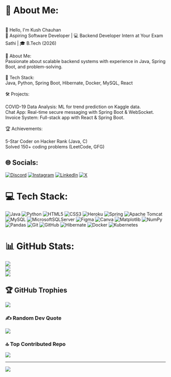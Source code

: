 # 💫 About Me:
<br>👋 Hello, I'm Kush Chauhan<br>🚀 Aspiring Software Developer | 💻 Backend Developer Intern at Your Exam Sathi | 🎓 B.Tech (2026)<br><br>🌟 About Me:<br>Passionate about scalable backend systems with experience in Java, Spring Boot, and problem-solving.<br><br>🔧 Tech Stack:<br>Java, Python, Spring Boot, Hibernate, Docker, MySQL, React<br><br>🛠️ Projects:<br><br>COVID-19 Data Analysis: ML for trend prediction on Kaggle data.<br>Chat App: Real-time secure messaging with Spring Boot & WebSocket.<br>Invoice System: Full-stack app with React & Spring Boot.<br><br>🏆 Achievements:<br><br>5-Star Coder on Hacker Rank (Java, C)<br>Solved 150+ coding problems (LeetCode, GFG)


## 🌐 Socials:
[![Discord](https://img.shields.io/badge/Discord-%237289DA.svg?logo=discord&logoColor=white)](https://discord.gg/mr.prefectkush) [![Instagram](https://img.shields.io/badge/Instagram-%23E4405F.svg?logo=Instagram&logoColor=white)](https://instagram.com/im_kush_00) [![LinkedIn](https://img.shields.io/badge/LinkedIn-%230077B5.svg?logo=linkedin&logoColor=white)](https://linkedin.com/in/kush-chauhan) [![X](https://img.shields.io/badge/X-black.svg?logo=X&logoColor=white)](https://x.com/@_Im_kush_00) 

# 💻 Tech Stack:
![Java](https://img.shields.io/badge/java-%23ED8B00.svg?style=plastic&logo=openjdk&logoColor=white) ![Python](https://img.shields.io/badge/python-3670A0?style=plastic&logo=python&logoColor=ffdd54) ![HTML5](https://img.shields.io/badge/html5-%23E34F26.svg?style=plastic&logo=html5&logoColor=white) ![CSS3](https://img.shields.io/badge/css3-%231572B6.svg?style=plastic&logo=css3&logoColor=white) ![Heroku](https://img.shields.io/badge/heroku-%23430098.svg?style=plastic&logo=heroku&logoColor=white) ![Spring](https://img.shields.io/badge/spring-%236DB33F.svg?style=plastic&logo=spring&logoColor=white) ![Apache Tomcat](https://img.shields.io/badge/apache%20tomcat-%23F8DC75.svg?style=plastic&logo=apache-tomcat&logoColor=black) ![MySQL](https://img.shields.io/badge/mysql-4479A1.svg?style=plastic&logo=mysql&logoColor=white) ![MicrosoftSQLServer](https://img.shields.io/badge/Microsoft%20SQL%20Server-CC2927?style=plastic&logo=microsoft%20sql%20server&logoColor=white) ![Figma](https://img.shields.io/badge/figma-%23F24E1E.svg?style=plastic&logo=figma&logoColor=white) ![Canva](https://img.shields.io/badge/Canva-%2300C4CC.svg?style=plastic&logo=Canva&logoColor=white) ![Matplotlib](https://img.shields.io/badge/Matplotlib-%23ffffff.svg?style=plastic&logo=Matplotlib&logoColor=black) ![NumPy](https://img.shields.io/badge/numpy-%23013243.svg?style=plastic&logo=numpy&logoColor=white) ![Pandas](https://img.shields.io/badge/pandas-%23150458.svg?style=plastic&logo=pandas&logoColor=white) ![Git](https://img.shields.io/badge/git-%23F05033.svg?style=plastic&logo=git&logoColor=white) ![GitHub](https://img.shields.io/badge/github-%23121011.svg?style=plastic&logo=github&logoColor=white) ![Hibernate](https://img.shields.io/badge/Hibernate-59666C?style=plastic&logo=Hibernate&logoColor=white) ![Docker](https://img.shields.io/badge/docker-%230db7ed.svg?style=plastic&logo=docker&logoColor=white) ![Kubernetes](https://img.shields.io/badge/kubernetes-%23326ce5.svg?style=plastic&logo=kubernetes&logoColor=white)
# 📊 GitHub Stats:
![](https://github-readme-stats.vercel.app/api?username=kush-prog&theme=radical&hide_border=true&include_all_commits=true&count_private=false)<br/>
![](https://github-readme-streak-stats.herokuapp.com/?user=kush-prog&theme=radical&hide_border=true)<br/>
![](https://github-readme-stats.vercel.app/api/top-langs/?username=kush-prog&theme=radical&hide_border=true&include_all_commits=true&count_private=false&layout=compact)

## 🏆 GitHub Trophies
![](https://github-profile-trophy.vercel.app/?username=kush-prog&theme=default&no-frame=false&no-bg=false&margin-w=4)

### ✍️ Random Dev Quote
![](https://quotes-github-readme.vercel.app/api?type=horizontal&theme=tokyonight)

### 🔝 Top Contributed Repo
![](https://github-contributor-stats.vercel.app/api?username=kush-prog&limit=5&theme=cobalt&combine_all_yearly_contributions=true)

---
[![](https://visitcount.itsvg.in/api?id=kush-prog&icon=0&color=0)](https://visitcount.itsvg.in)

<!-- Proudly created with GPRM ( https://gprm.itsvg.in ) -->
